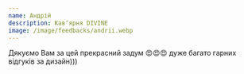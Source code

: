 ```yaml
---
name: Андрій   
description: Кавʼярня DIVINE
image: /image/feedbacks/andrii.webp
---
```

Дякуємо Вам за цей прекрасний задум 😍😍😍 дуже багато гарних відгуків за дизайн)))
